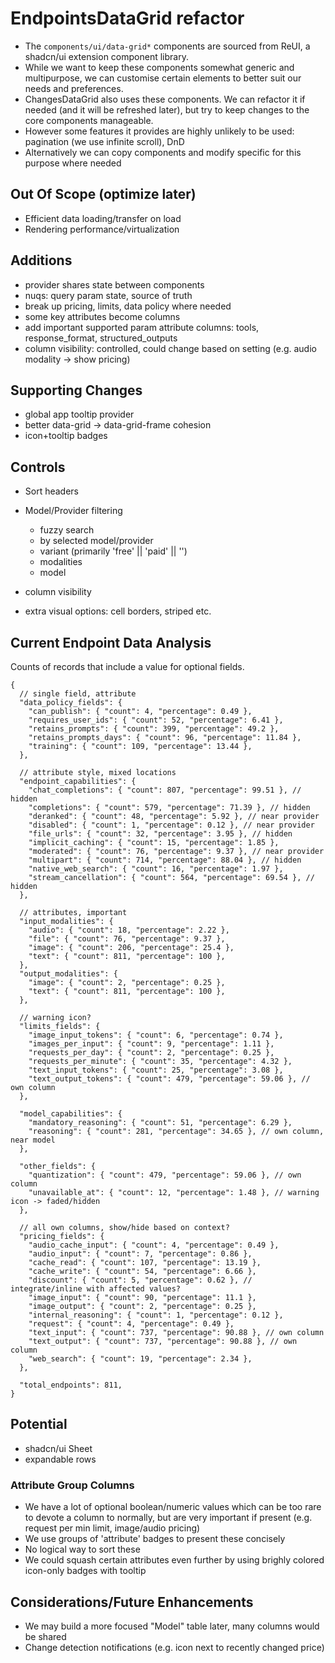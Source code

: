 # EndpointsDataGrid refactor

- The `components/ui/data-grid*` components are sourced from ReUI, a shadcn/ui extension component library.
- While we want to keep these components somewhat generic and multipurpose, we can customise certain elements to better suit our needs and preferences.
- ChangesDataGrid also uses these components. We can refactor it if needed (and it will be refreshed later), but try to keep changes to the core components manageable.
- However some features it provides are highly unlikely to be used: pagination (we use infinite scroll), DnD
- Alternatively we can copy components and modify specific for this purpose where needed

## Out Of Scope (optimize later)

- Efficient data loading/transfer on load
- Rendering performance/virtualization

## Additions

- provider shares state between components
- nuqs: query param state, source of truth
- break up pricing, limits, data policy where needed
- some key attributes become columns
- add important supported param attribute columns: tools, response_format, structured_outputs
- column visibility: controlled, could change based on setting (e.g. audio modality -> show pricing)

## Supporting Changes

- global app tooltip provider
- better data-grid -> data-grid-frame cohesion
- icon+tooltip badges

## Controls

- Sort headers

- Model/Provider filtering
  - fuzzy search
  - by selected model/provider
  - variant (primarily 'free' || 'paid' || '')
  - modalities
  - model

- column visibility

- extra visual options: cell borders, striped etc.

## Current Endpoint Data Analysis

Counts of records that include a value for optional fields.

```jsonc
{
  // single field, attribute
  "data_policy_fields": {
    "can_publish": { "count": 4, "percentage": 0.49 },
    "requires_user_ids": { "count": 52, "percentage": 6.41 },
    "retains_prompts": { "count": 399, "percentage": 49.2 },
    "retains_prompts_days": { "count": 96, "percentage": 11.84 },
    "training": { "count": 109, "percentage": 13.44 },
  },

  // attribute style, mixed locations
  "endpoint_capabilities": {
    "chat_completions": { "count": 807, "percentage": 99.51 }, // hidden
    "completions": { "count": 579, "percentage": 71.39 }, // hidden
    "deranked": { "count": 48, "percentage": 5.92 }, // near provider
    "disabled": { "count": 1, "percentage": 0.12 }, // near provider
    "file_urls": { "count": 32, "percentage": 3.95 }, // hidden
    "implicit_caching": { "count": 15, "percentage": 1.85 },
    "moderated": { "count": 76, "percentage": 9.37 }, // near provider
    "multipart": { "count": 714, "percentage": 88.04 }, // hidden
    "native_web_search": { "count": 16, "percentage": 1.97 },
    "stream_cancellation": { "count": 564, "percentage": 69.54 }, // hidden
  },

  // attributes, important
  "input_modalities": {
    "audio": { "count": 18, "percentage": 2.22 },
    "file": { "count": 76, "percentage": 9.37 },
    "image": { "count": 206, "percentage": 25.4 },
    "text": { "count": 811, "percentage": 100 },
  },
  "output_modalities": {
    "image": { "count": 2, "percentage": 0.25 },
    "text": { "count": 811, "percentage": 100 },
  },

  // warning icon?
  "limits_fields": {
    "image_input_tokens": { "count": 6, "percentage": 0.74 },
    "images_per_input": { "count": 9, "percentage": 1.11 },
    "requests_per_day": { "count": 2, "percentage": 0.25 },
    "requests_per_minute": { "count": 35, "percentage": 4.32 },
    "text_input_tokens": { "count": 25, "percentage": 3.08 },
    "text_output_tokens": { "count": 479, "percentage": 59.06 }, // own column
  },

  "model_capabilities": {
    "mandatory_reasoning": { "count": 51, "percentage": 6.29 },
    "reasoning": { "count": 281, "percentage": 34.65 }, // own column, near model
  },

  "other_fields": {
    "quantization": { "count": 479, "percentage": 59.06 }, // own column
    "unavailable_at": { "count": 12, "percentage": 1.48 }, // warning icon -> faded/hidden
  },

  // all own columns, show/hide based on context?
  "pricing_fields": {
    "audio_cache_input": { "count": 4, "percentage": 0.49 },
    "audio_input": { "count": 7, "percentage": 0.86 },
    "cache_read": { "count": 107, "percentage": 13.19 },
    "cache_write": { "count": 54, "percentage": 6.66 },
    "discount": { "count": 5, "percentage": 0.62 }, // integrate/inline with affected values?
    "image_input": { "count": 90, "percentage": 11.1 },
    "image_output": { "count": 2, "percentage": 0.25 },
    "internal_reasoning": { "count": 1, "percentage": 0.12 },
    "request": { "count": 4, "percentage": 0.49 },
    "text_input": { "count": 737, "percentage": 90.88 }, // own column
    "text_output": { "count": 737, "percentage": 90.88 }, // own column
    "web_search": { "count": 19, "percentage": 2.34 },
  },

  "total_endpoints": 811,
}
```

## Potential

- shadcn/ui Sheet
- expandable rows

### Attribute Group Columns

- We have a lot of optional boolean/numeric values which can be too rare to devote a column to normally, but are very important if present (e.g. request per min limit, image/audio pricing)
- We use groups of 'attribute' badges to present these concisely
- No logical way to sort these
- We could squash certain attributes even further by using brighly colored icon-only badges with tooltip

## Considerations/Future Enhancements

- We may build a more focused "Model" table later, many columns would be shared
- Change detection notifications (e.g. icon next to recently changed price)

